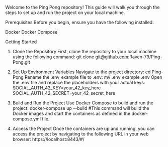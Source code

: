 Welcome to the Ping Pong repository! This guide will walk you through the steps to set up and run the project on your local machine.

Prerequisites
Before you begin, ensure you have the following installed:

Docker
Docker Compose

Getting Started
1. Clone the Repository
    First, clone the repository to your local machine using the following command:
git clone git@github.com:Raven-79/Ping-Pong.git

2. Set Up Environment Variables
    Navigate to the project directory:
cd Ping-Pong
    Rename the .env_example file to .env:
mv .env_example .env
    Open the .env file and replace the placeholders with your actual keys:
SOCIAL_AUTH_42_KEY=your_42_key_here
SOCIAL_AUTH_42_SECRET=your_42_secret_here

3. Build and Run the Project
Use Docker Compose to build and run the project:
    docker-compose up --build
#This command will build the Docker images and start the containers as defined in the docker-compose.yml file.

4. Access the Project
Once the containers are up and running, you can access the project by navigating to the following URL in your web browser:
https://localhost:8443/#/
